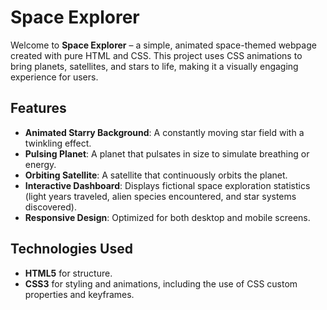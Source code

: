 #  Space Explorer

Welcome to **Space Explorer** – a simple, animated space-themed webpage created with pure HTML and CSS. This project uses CSS animations to bring planets, satellites, and stars to life, making it a visually engaging experience for users.

## Features
- **Animated Starry Background**: A constantly moving star field with a twinkling effect.
- **Pulsing Planet**: A planet that pulsates in size to simulate breathing or energy.
- **Orbiting Satellite**: A satellite that continuously orbits the planet.
- **Interactive Dashboard**: Displays fictional space exploration statistics (light years traveled, alien species encountered, and star systems discovered).
- **Responsive Design**: Optimized for both desktop and mobile screens.

## Technologies Used
- **HTML5** for structure.
- **CSS3** for styling and animations, including the use of CSS custom properties and keyframes.


